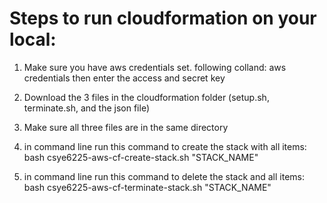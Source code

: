# Steps to run cloudformation on your local:

1. Make sure you have aws credentials set. following colland: aws credentials
then enter the access and secret key

2. Download the 3 files in the cloudformation folder (setup.sh, terminate.sh, and the json file)

3. Make sure all three files are in the same directory

4. in command line run this command to create the stack with all items: bash csye6225-aws-cf-create-stack.sh "STACK_NAME"
5. in command line run this command to delete the stack and all items: bash csye6225-aws-cf-terminate-stack.sh "STACK_NAME"

